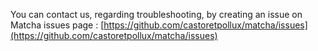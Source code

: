 You can contact us, regarding troubleshooting, by creating an issue on Matcha issues page : [https://github.com/castoretpollux/matcha/issues](https://github.com/castoretpollux/matcha/issues)